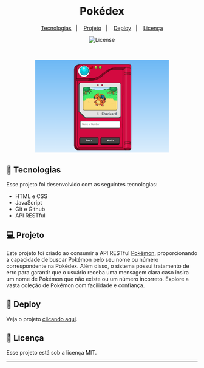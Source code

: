 <h1 align="center"> Pokédex </h1>

<p align="center">
  <a href="#-tecnologias">Tecnologias</a>&nbsp;&nbsp;&nbsp;|&nbsp;&nbsp;&nbsp;
  <a href="#-projeto">Projeto</a>&nbsp;&nbsp;&nbsp;|&nbsp;&nbsp;&nbsp;
  <a href="#-deploy">Deploy</a>&nbsp;&nbsp;&nbsp;|&nbsp;&nbsp;&nbsp;
  <a href="#memo-licença">Licença</a>
</p>

<p align="center">
  <img alt="License" src="https://img.shields.io/static/v1?label=license&message=MIT&color=49AA26&labelColor=000000">
</p>

<br>

<p align="center">
  <img src="https://github.com/brendon-sn/Pokedex/blob/main/assets/home.png" alt="Tela do Site" width="70%" height="40%">
</p>

## 🚀 Tecnologias

Esse projeto foi desenvolvido com as seguintes tecnologias:

- HTML e CSS
- JavaScript
- Git e Github
- API RESTful

## 💻 Projeto

Este projeto foi criado ao consumir a API RESTful [Pokémon](http://pokeapi.co/), proporcionando a capacidade de buscar Pokémon pelo seu nome ou número correspondente na Pokédex. Além disso, o sistema possui tratamento de erro para garantir que o usuário receba uma mensagem clara caso insira um nome de Pokémon que não existe ou um número incorreto. Explore a vasta coleção de Pokémon com facilidade e confiança.

## 📑 Deploy

Veja o projeto [clicando aqui](https://pokedex-jfb0c87h0-brendon-sn.vercel.app/).

## :memo: Licença

Esse projeto está sob a licença MIT.

---
